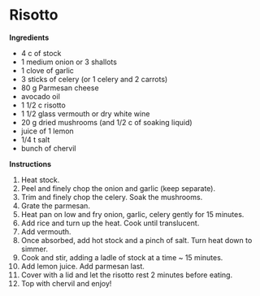 # Risotto

**Ingredients**

* 4 c of stock
* 1 medium onion or 3 shallots
* 1 clove of garlic
* 3 sticks of celery (or 1 celery and 2 carrots)
* 80 g Parmesan cheese
* avocado oil
* 1 1/2 c risotto
* 1 1/2 glass vermouth or dry white wine
* 20 g dried mushrooms (and 1/2 c of soaking liquid)
* juice of 1 lemon
* 1/4 t salt
* bunch of chervil

**Instructions**

1. Heat stock. 
2. Peel and finely chop the onion and garlic (keep separate). 
3. Trim and finely chop the celery. Soak the mushrooms. 
4. Grate the parmesan. 
5. Heat pan on low and fry onion, garlic, celery gently for 15 minutes. 
6. Add rice and turn up the heat. Cook until translucent. 
7. Add vermouth. 
8. Once absorbed, add hot stock and a pinch of salt. Turn heat down to simmer. 
9. Cook and stir, adding a ladle of stock at a time ~ 15 minutes. 
10. Add lemon juice. Add parmesan last. 
11. Cover with a lid and let the risotto rest 2 minutes before eating. 
12. Top with chervil and enjoy!
